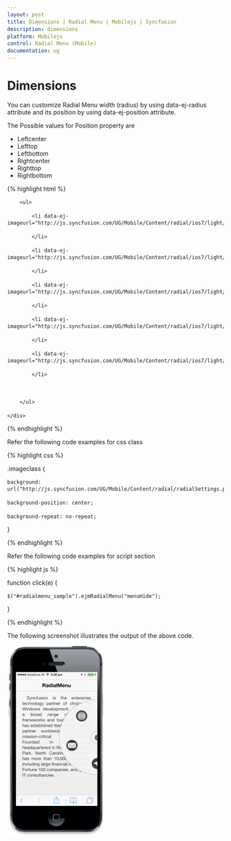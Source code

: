 ```yaml
---
layout: post
title: Dimensions | Radial Menu | Mobilejs | Syncfusion
description: dimensions
platform: Mobilejs
control: Radial Menu (Mobile)
documentation: ug
---
```


# Dimensions

You can customize Radial Menu width (radius) by using data-ej-radius attribute and its position by using data-ej-position attribute.

The Possible values for Position property are

* Leftcenter
* Lefttop
* Leftbottom
* Rightcenter   
* Righttop
* Rightbottom

{% highlight html %}

  <div id="radialmenu_sample" data-role="ejmradialmenu" data-ej-imageclass="imageclass" data-ej-radius="300" data-ej-position="rightcenter" data-ej-touchend="click">

        <ul>

            <li data-ej-imageurl="http://js.syncfusion.com/UG/Mobile/Content/radial/ios7/light/social.png">

            </li>

            <li data-ej-imageurl="http://js.syncfusion.com/UG/Mobile/Content/radial/ios7/light/music.png">

            </li>

            <li data-ej-imageurl="http://js.syncfusion.com/UG/Mobile/Content/radial/ios7/light/direction.png">

            </li>

            <li data-ej-imageurl="http://js.syncfusion.com/UG/Mobile/Content/radial/ios7/light/message.png">

            </li>

            <li data-ej-imageurl="http://js.syncfusion.com/UG/Mobile/Content/radial/ios7/light/browser.png">

            </li>



        </ul>

    </div>

{% endhighlight %}

Refer the following code examples for css class

{% highlight css %}

.imageclass {

	background: url("http://js.syncfusion.com/UG/Mobile/Content/radial/radialSettings.png");

	background-position: center;

	background-repeat: no-repeat;

}

{% endhighlight %}

Refer the following code examples for script section

{% highlight js %}

function click(e) {

	$("#radialmenu_sample").ejmRadialMenu("menuHide");

}

{% endhighlight %}

The following screenshot illustrates the output of the above code.

![](Dimensions_images/Dimensions_img1.png)